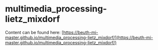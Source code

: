 # multimedia_processing-lietz_mixdorf

Content can be found here: [https://beuth-mi-master.github.io/multimedia_processing-lietz_mixdorf/](https://beuth-mi-master.github.io/multimedia_processing-lietz_mixdorf/)
